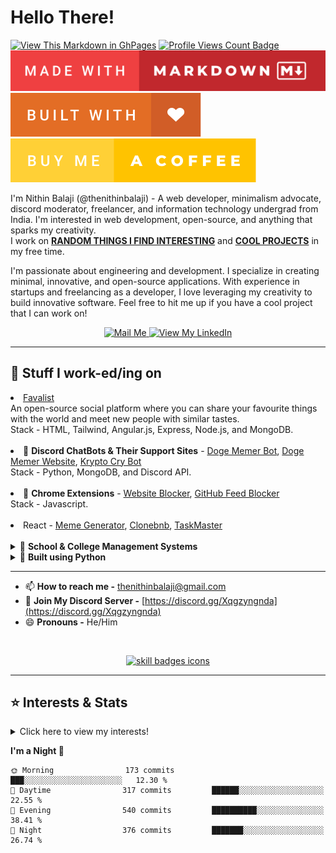 # Hello There!

[![View This Markdown in GhPages](https://github.com/thenithinbalaji/thenithinbalaji/actions/workflows/pages/pages-build-deployment/badge.svg?branch=main)](https://thenithinbalaji.github.io/thenithinbalaji/)
[![Profile Views Count Badge](https://komarev.com/ghpvc/?username=thenithinbalaji&color=blue&label=PROFILE+VIEWS)](https://github.com/thenithinbalaji)<br>
[![View Markdown in Raw Form](https://github.com/thenithinbalaji/thenithinbalaji/blob/main/assets/made-with-markdown.svg)](https://raw.githubusercontent.com/thenithinbalaji/thenithinbalaji/main/README.md)
[![View All My Repos](https://github.com/thenithinbalaji/thenithinbalaji/blob/main/assets/built-with-love.svg)](https://github.com/thenithinbalaji?tab=repositories&q=&type=&language=&sort=stargazers)<br>
[![Buy Me a Coffee](https://github.com/thenithinbalaji/thenithinbalaji/blob/main/assets/buy-me-a-coffee.svg)](https://www.buymeacoffee.com/thenithinbalaji)

I'm Nithin Balaji (@thenithinbalaji) - A web developer, minimalism advocate, discord moderator, freelancer, and information technology undergrad from India. I'm interested in web development, open-source, and anything that sparks my creativity.   
I work on [**RANDOM THINGS I FIND INTERESTING**](https://github.com/stars/thenithinbalaji/lists/my-cool-projects) and [**COOL PROJECTS**](https://github.com/stars/thenithinbalaji/lists/my-cool-projects) in my free time.  

I'm passionate about engineering and development. I specialize in creating minimal, innovative, and open-source applications. With experience in startups and freelancing as a developer, I love leveraging my creativity to build innovative software. Feel free to hit me up if you have a cool project that I can work on!

<p align = 'center'>
  <a href = 'mailto:thenithinbalaji@gmail.com' target="_blank"> 
    <img src = 'https://user-images.githubusercontent.com/73932121/156936080-302b8401-fced-44ec-a759-aa17e3476991.svg' alt = "Mail Me">
  </a>
  <a href = 'https://www.linkedin.com/in/thenithinbalaji/' target="_blank"> 
    <img src = 'https://user-images.githubusercontent.com/73932121/156936120-7d41b2a8-1d04-4fb4-b2db-de468965799f.svg' alt = "View My LinkedIn">
  </a>
</p>

----

## 🔮 Stuff I work-ed/ing on

<li>
    <a href="https://github.com/thenithinbalaji/Favalist">Favalist</a> <br> 
    An open-source social platform where you can share your favourite things with the world and meet new people with similar tastes.<br>
    Stack - HTML, Tailwind, Angular.js, Express, Node.js, and MongoDB.
</li>

<br>

<li>
     💬 <strong>Discord ChatBots &amp; Their Support Sites</strong> - <a href="https://github.com/thenithinbalaji/Doge-Memer">Doge Memer Bot</a>, <a href="https://github.com/thenithinbalaji/Doge-Memer-Website">Doge Memer Website</a>, <a href="https://github.com/thenithinbalaji/Krypto-Cry">Krypto Cry Bot</a><br>
    Stack - Python, MongoDB, and Discord API.
</li>

<br>

<li>
    🍄 <strong>Chrome Extensions</strong> - <a href="https://github.com/thenithinbalaji/PadiDa-Extension">Website Blocker</a>, <a href="https://github.com/thenithinbalaji/GitHub-Feed-Blocker">GitHub Feed Blocker</a><br>
    Stack - Javascript.
</li>

<br>

<li>
    React - <a href="https://github.com/thenithinbalaji/Meme-Generator">Meme Generator</a>, <a href="https://github.com/thenithinbalaji/Clonebnb">Clonebnb</a>, <a href="https://github.com/thenithinbalaji/Task-Master">TaskMaster</a>
</li>

<br>

<details>
  <summary> 🚌 <b> School & College Management Systems </b> </summary>
  <br>
  
  <ul>
    
  <li>
    <a href="https://github.com/thenithinbalaji/Bus-Tracker">Bus Tracker Web Application</a> <br> 
    College Bus Tracker Web Application for <b>SSN College of Engineering</b>. 
    Tracks the buses based on the location collected from passengers travelling in the bus. <br> 
    Stack - HTML, CSS, Flask and MongoDB
  </li> 

  <br>
  
  <li> 
    <a href="https://github.com/thenithinbalaji/PM-Poshan">PM Poshan</a> <br> 
    Automated Reporting & Management System for Mid-Day Meal Scheme - PM Poshan. 
    <i>Selected for finals of Smart India Hackathon 2022.</i> <br> 
    Stack - HTML, CSS and Flask
  </li>

  <br>
  
  <li> 
    <a href="https://github.com/thenithinbalaji/School-Manager">School Manager</a> <br> 
    Track the school mess menu, health & attendance of students with exclusive parent, student, school and admin dashboards <br> 
    Stack - HTML, Tailwind, Flask and MongoDB
  </li>
  
  </ul>
  
</details>

<details>
  <summary> 🌳 <b> Built using Python </b> </summary>
  <br>

  <ul>
    
  <li>
    <a href="https://github.com/thenithinbalaji/September-Assistant">September Voice Assistant</a> <br>
    An open-source voice assistant for Windows. Uses Google Speech Recognition and Wolfram Alpha Engine. 
    Visit the <a href="https://thenithinbalaji.github.io/September-Assistant/">Website</a> <br>
    Stack - Python Tkinter, APIs
  </li>

  <br>
   
  <li>
    <a href="https://github.com/thenithinbalaji/5Personalities">5 Personalities Prediction</a> <br> 
    Personality Prediction based on the Big 5 Model. Uses Multinomial Logistic Regression for Classification. <br/> 
    Stack - HTML, Tailwind, Flask and Scikit-learn.
  </li>

  <br>
  
  <li>
    <a href="https://github.com/thenithinbalaji/Repolist">GitHub Repo Fetcher</a> <br> 
    Web App to fetch GitHub public and private repo data. <br> 
    Stack - HTML, Tailwind, Flask and Postgres.
  </li>

  <br>

  <li>
    <a href="https://github.com/thenithinbalaji/pyrandtoys">Pyrandtoys</a> <br> 
    A Python module for generating the result of probability-based toys. Installable on any system with pip command. <br/>
    <a href="https://github.com/thenithinbalaji/pyrandtoys">Read the docs</a> | <a href="https://pypi.org/project/pyrandtoys/">Install From Pypi</a>
    <br/>
    <br/>
    <pre><code>pip install pyrandtoys</code></pre>
  </li>
  </ul>

</details>

----

- 📫 **How to reach me -** [thenithinbalaji@gmail.com](mailto:thenithinbalaji@gmail.com)
- 💬 **Join My Discord Server -** [https://discord.gg/Xqgzyngnda](https://discord.gg/Xqgzyngnda)
- 😄 **Pronouns -** He/Him 

<br>

<p align="center">
  <a href="https://github.com/thenithinbalaji?tab=repositories&q=&type=&language=&sort=stargazers" target="_blank">
    <img src="https://skillicons.dev/icons?i=html,css,js,tailwind,react,flask,express,nodejs,mongodb,cpp" alt="skill badges icons" />
  </a>
</p>

----

## ⭐ Interests & Stats
<details>
  <summary>Click here to view my interests!</summary>
  <br> 
    <ul>
        <li> 🐍 <a href = "https://www.hackerrank.com/thenithinbalaji" target="_blank">Python & C++</a></li>
        <li> 📇 <a href = "https://github.com/thenithinbalaji?tab=repositories&q=&type=&language=&sort=stargazers" target="_blank">Open Source</a></li>
        <li> 🌐 <a href = "https://github.com/stars/thenithinbalaji/lists/my-web-dev-repos" target="_blank">Web Development</a></li>
        <li> 💬 <a href = "https://discordbotlist.com/users/756511707228143646" target="_blank">Chat Bots</a></li>
        <li> 💻 Competitive Programming </li>
    </ul>
</details>


<!--START_SECTION:waka-->
**I'm a Night 🦉** 

```text
🌞 Morning                173 commits         ███░░░░░░░░░░░░░░░░░░░░░░   12.30 % 
🌆 Daytime                317 commits         ██████░░░░░░░░░░░░░░░░░░░   22.55 % 
🌃 Evening                540 commits         ██████████░░░░░░░░░░░░░░░   38.41 % 
🌙 Night                  376 commits         ███████░░░░░░░░░░░░░░░░░░   26.74 % 
```



<!--END_SECTION:waka-->



